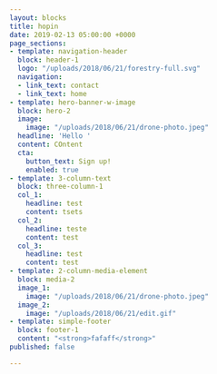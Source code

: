 ```yaml
---
layout: blocks
title: hopin
date: 2019-02-13 05:00:00 +0000
page_sections:
- template: navigation-header
  block: header-1
  logo: "/uploads/2018/06/21/forestry-full.svg"
  navigation:
  - link_text: contact
  - link_text: home
- template: hero-banner-w-image
  block: hero-2
  image:
    image: "/uploads/2018/06/21/drone-photo.jpeg"
  headline: 'Hello '
  content: COntent
  cta:
    button_text: Sign up!
    enabled: true
- template: 3-column-text
  block: three-column-1
  col_1:
    headline: test
    content: tsets
  col_2:
    headline: teste
    content: test
  col_3:
    headline: test
    content: test
- template: 2-column-media-element
  block: media-2
  image_1:
    image: "/uploads/2018/06/21/drone-photo.jpeg"
  image_2:
    image: "/uploads/2018/06/21/edit.gif"
- template: simple-footer
  block: footer-1
  content: "<strong>fafaff</strong>"
published: false

---
```

